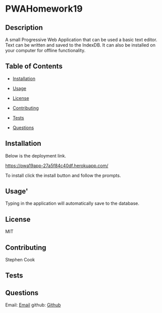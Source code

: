 # PWAHomework19

## Description
  
A small Progressive Web Application that can be used a basic text editor. Text can be written and saved to the IndexDB. It can also be installed on your computer for offline functionality. 
  
## Table of Contents 
  
  * [Installation](#installation)
  
  * [Usage](#usage)
  
  * [License](#license)
  
  * [Contributing](#contributing)
  
  * [Tests](#tests)
  
  * [Questions](#questions)
  
  ## Installation
  
  Below is the deployment link. 
  
  https://pwa19app-27a5f84c40df.herokuapp.com/

  To install click the install button and follow the prompts. 
  
  ## Usage'
  Typing in the application will automatically save to the database.
  
  ## License

  MIT

  
  
    
  ## Contributing
  Stephen Cook
   
  
  ## Tests
  

  
  
  ## Questions
  
  Email: [Email](mailto:spcook23@gmail.com)
  github: [Github](https://github.com/stephencodesstuff)
